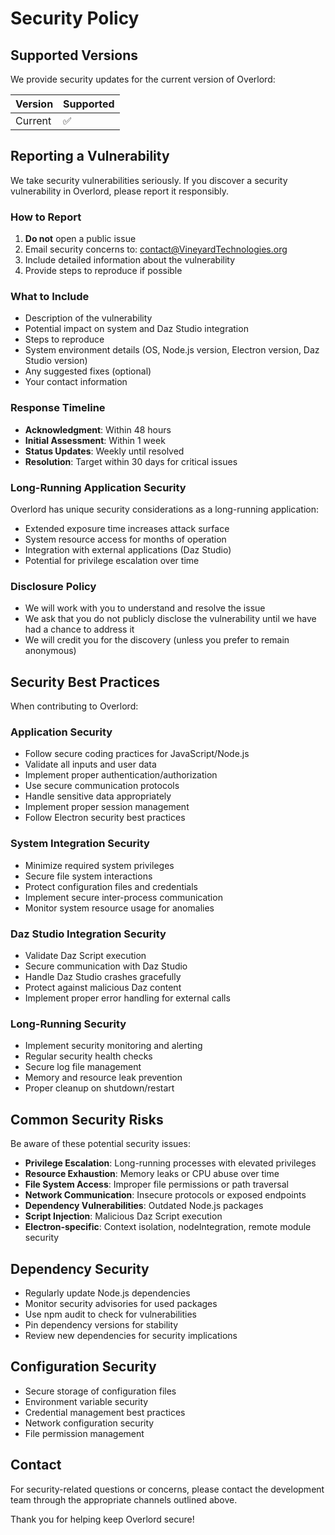 # Security Policy

## Supported Versions

We provide security updates for the current version of Overlord:

| Version | Supported          |
| ------- | ------------------ |
| Current | :white_check_mark: |

## Reporting a Vulnerability

We take security vulnerabilities seriously. If you discover a security vulnerability in Overlord, please report it responsibly.

### How to Report

1. **Do not** open a public issue
2. Email security concerns to: contact@VineyardTechnologies.org
3. Include detailed information about the vulnerability
4. Provide steps to reproduce if possible

### What to Include

- Description of the vulnerability
- Potential impact on system and Daz Studio integration
- Steps to reproduce
- System environment details (OS, Node.js version, Electron version, Daz Studio version)
- Any suggested fixes (optional)
- Your contact information

### Response Timeline

- **Acknowledgment**: Within 48 hours
- **Initial Assessment**: Within 1 week
- **Status Updates**: Weekly until resolved
- **Resolution**: Target within 30 days for critical issues

### Long-Running Application Security

Overlord has unique security considerations as a long-running application:

- Extended exposure time increases attack surface
- System resource access for months of operation
- Integration with external applications (Daz Studio)
- Potential for privilege escalation over time

### Disclosure Policy

- We will work with you to understand and resolve the issue
- We ask that you do not publicly disclose the vulnerability until we have had a chance to address it
- We will credit you for the discovery (unless you prefer to remain anonymous)

## Security Best Practices

When contributing to Overlord:

### Application Security

- Follow secure coding practices for JavaScript/Node.js
- Validate all inputs and user data
- Implement proper authentication/authorization
- Use secure communication protocols
- Handle sensitive data appropriately
- Implement proper session management
- Follow Electron security best practices

### System Integration Security

- Minimize required system privileges
- Secure file system interactions
- Protect configuration files and credentials
- Implement secure inter-process communication
- Monitor system resource usage for anomalies

### Daz Studio Integration Security

- Validate Daz Script execution
- Secure communication with Daz Studio
- Handle Daz Studio crashes gracefully
- Protect against malicious Daz content
- Implement proper error handling for external calls

### Long-Running Security

- Implement security monitoring and alerting
- Regular security health checks
- Secure log file management
- Memory and resource leak prevention
- Proper cleanup on shutdown/restart

## Common Security Risks

Be aware of these potential security issues:

- **Privilege Escalation**: Long-running processes with elevated privileges
- **Resource Exhaustion**: Memory leaks or CPU abuse over time
- **File System Access**: Improper file permissions or path traversal
- **Network Communication**: Insecure protocols or exposed endpoints
- **Dependency Vulnerabilities**: Outdated Node.js packages
- **Script Injection**: Malicious Daz Script execution
- **Electron-specific**: Context isolation, nodeIntegration, remote module security

## Dependency Security

- Regularly update Node.js dependencies
- Monitor security advisories for used packages
- Use npm audit to check for vulnerabilities
- Pin dependency versions for stability
- Review new dependencies for security implications

## Configuration Security

- Secure storage of configuration files
- Environment variable security
- Credential management best practices
- Network configuration security
- File permission management

## Contact

For security-related questions or concerns, please contact the development team through the appropriate channels outlined above.

Thank you for helping keep Overlord secure!
